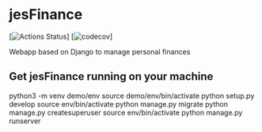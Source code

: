 # jesFinance
[![Actions Status](https://github.com/agstrike/jesFinance/workflows/Test%20and%20Lint/badge.svg)]
[![codecov](https://codecov.io/gh/agstrike/jesFinance/branch/master/graph/badge.svg)]

Webapp based on Django to manage personal finances

## Get jesFinance running on your machine
python3 -m venv demo/env
source demo/env/bin/activate
python setup.py develop
source env/bin/activate
python manage.py migrate
python manage.py createsuperuser
source env/bin/activate
python manage.py runserver
